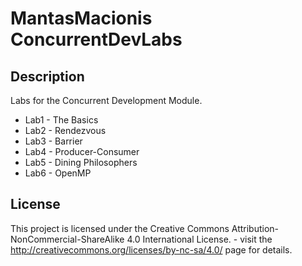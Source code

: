 # MantasMacionis ConcurrentDevLabs

## Description

Labs for the Concurrent Development Module.
- Lab1 - The Basics 
- Lab2 - Rendezvous
- Lab3 - Barrier
- Lab4 - Producer-Consumer
- Lab5 - Dining Philosophers
- Lab6 - OpenMP

## License

This project is licensed under the Creative Commons Attribution-NonCommercial-ShareAlike 4.0 International License. - visit the http://creativecommons.org/licenses/by-nc-sa/4.0/ page for details.
